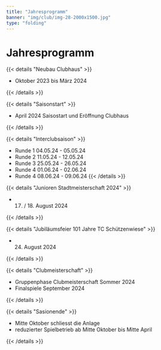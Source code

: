 ```yaml
---
title: "Jahresprogramm"
banner: "img/club/img-28-2000x1500.jpg"
type: "folding"
---
```


# Jahresprogramm

<!-- Neubau Clubhaus -->

{{< details "Neubau Clubhaus" >}}

- Oktober 2023 bis März 2024

{{< /details >}}

<!-- Saisonstart -->

{{< details "Saisonstart" >}}

- April 2024 Saisostart und Eröffnung Clubhaus

{{< /details >}}

<!-- Interclub -->

{{< details "Interclubsaison" >}}

- Runde 1 04.05.24 - 05.05.24
- Runde 2 11.05.24 - 12.05.24
- Runde 3 25.05.24 - 26.05.24
- Runde 4 01.06.24 - 02.06.24
- Runde 4 08.06.24 - 09.06.24
{{< /details >}}


<!-- Junioren Stadtmeisterschaft -->

{{< details "Junioren Stadtmeisterschaft 2024" >}}

- 17. / 18. August 2024

{{< /details >}}


<!-- Jubiläumsfeier -->

{{< details "Jubiläumsfeier 101 Jahre TC Schützenwiese" >}}

- 24. August 2024

{{< /details >}}


<!-- Clubmeisterschaft -->

{{< details "Clubmeisterschaft" >}}

- Gruppenphase Clubmeisterschaft Sommer 2024
- Finalspiele September 2024

{{< /details >}}


<!-- Saisonende  -->

{{< details "Sasionende" >}}

- Mitte Oktober schliesst die Anlage
- reduzierter Spielbetrieb ab Mitte Oktober bis Mitte April

{{< /details >}}
